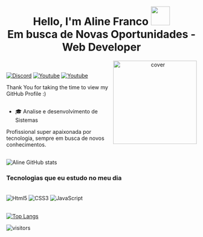 <h1 align='center'> Hello, I'm Aline Franco <img src = "https://raw.githubusercontent.com/MartinHeinz/MartinHeinz/master/wave.gif" width = 50px> <br /> 
Em busca de Novas Oportunidades - Web Developer </h1>
 <div>
 
 <div align="center">
<img width="221px" height = "221px" align="right"  src="https://octodex.github.com/images/femalecodertocat.png" alt="cover" />
</div></br>
 
 <p align='center'>

[![Discord](https://img.shields.io/badge/Discord-7289DA?style=for-the-badge&logo=discord&logoColor=white)](https://discord.gg/KS4mNH8s9y)
[![Youtube](https://img.shields.io/badge/YouTube-FF0000?style=for-the-badge&logo=youtube&logoColor=white)](https://www.youtube.com/c/DevAprendiz)
[![Youtube](https://img.shields.io/badge/LinkedIn-0077B5?style=for-the-badge&logo=linkedin&logoColor=white)](hhttps://www.linkedin.com/in/alinefranco1/)



</p>
 
 Thank You for taking the time to view my GitHub Profile :) 
 

 ##

<ul>
  <li>🎓 Analise e desenvolvimento de Sistemas </li>

</ul>
Profissional super apaixonada por tecnologia, sempre em busca de novos conhecimentos.

 ##

 ![Aline GitHub stats](https://github-readme-stats.vercel.app/api?username=Ninneee12&show_icons=true&theme=radical)


### Tecnologias que eu estudo no meu dia

<div style="display: inline_block"><br/>
    <img align="center" alt="Html5"src="https://img.shields.io/badge/HTML5-E34F26?style=for-the-badge&logo=html5&logoColor=white"/>
    <img align="center" alt="CSS3"src="https://img.shields.io/badge/CSS3-1572B6?style=for-the-badge&logo=css3&logoColor=white"/>
    <img align="center" alt="JavaScript"src="https://img.shields.io/badge/JavaScript-F7DF1E?style=for-the-badge&logo=javascript&logoColor=black"/>
   

</div></br>


[![Top Langs](https://github-readme-stats.vercel.app/api/top-langs/?username=Ninneee12&layout=compact)](https://github.com/anuraghazra/github-readme-stats)

 ![visitors](https://visitor-badge.glitch.me/badge?page_id=Ninneee12.Ninneee12)
